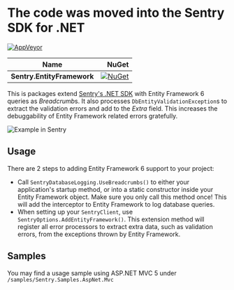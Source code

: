 The code was moved into the Sentry SDK for .NET
===========



[![AppVeyor](https://ci.appveyor.com/api/projects/status/43u1aqlj5tj33x46/branch/master?svg=true)](https://ci.appveyor.com/project/sentry/sentry-dotnet-ef/branch/master)


|      Name                 |        NuGet         |
| ----------------------------- | -------------------: |
|     **Sentry.EntityFramework**     |   [![NuGet](https://img.shields.io/nuget/vpre/Sentry.EntityFramework.svg)](https://www.nuget.org/packages/Sentry.EntityFramework)   |


This is packages extend [Sentry's .NET SDK](https://github.com/getsentry/sentry-dotnet) with Entity Framework 6 queries as *Breadcrumb*s.
It also processes `DbEntityValidationException`s to extract the validation errors and add to the *Extra* field.
This increases the debuggability of Entity Framework related errors gratefully.


![Example in Sentry](.assets/ef.PNG)

## Usage

There are 2 steps to adding Entity Framework 6 support to your project:

* Call `SentryDatabaseLogging.UseBreadcrumbs()` to either your application's startup method, or into a static constructor inside your Entity Framework object. Make sure you only call this method once! This will add the interceptor to Entity Framework to log database queries.
* When setting up your `SentryClient`, use `SentryOptions.AddEntityFramework()`. This extension method will register all error processors to extract extra data, such as validation errors, from the exceptions thrown by Entity Framework.

## Samples

You may find a usage sample using ASP.NET MVC 5 under `/samples/Sentry.Samples.AspNet.Mvc`

